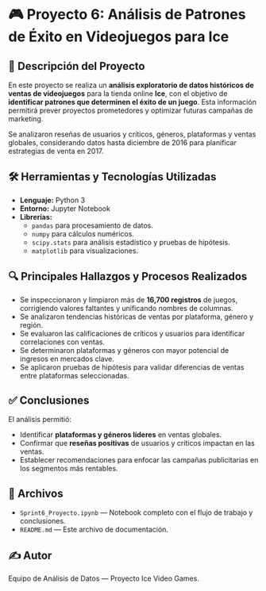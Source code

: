 # 🎮 Proyecto 6: Análisis de Patrones de Éxito en Videojuegos para Ice

## 📑 Descripción del Proyecto

En este proyecto se realiza un **análisis exploratorio de datos históricos de ventas de videojuegos** para la tienda online **Ice**, con el objetivo de **identificar patrones que determinen el éxito de un juego**. Esta información permitirá prever proyectos prometedores y optimizar futuras campañas de marketing.

Se analizaron reseñas de usuarios y críticos, géneros, plataformas y ventas globales, considerando datos hasta diciembre de 2016 para planificar estrategias de venta en 2017.

## 🛠️ Herramientas y Tecnologías Utilizadas

- **Lenguaje:** Python 3  
- **Entorno:** Jupyter Notebook  
- **Librerías:**  
  - `pandas` para procesamiento de datos.
  - `numpy` para cálculos numéricos.
  - `scipy.stats` para análisis estadístico y pruebas de hipótesis.
  - `matplotlib` para visualizaciones.

## 🔍 Principales Hallazgos y Procesos Realizados

- Se inspeccionaron y limpiaron más de **16,700 registros** de juegos, corrigiendo valores faltantes y unificando nombres de columnas.
- Se analizaron tendencias históricas de ventas por plataforma, género y región.
- Se evaluaron las calificaciones de críticos y usuarios para identificar correlaciones con ventas.
- Se determinaron plataformas y géneros con mayor potencial de ingresos en mercados clave.
- Se aplicaron pruebas de hipótesis para validar diferencias de ventas entre plataformas seleccionadas.

## ✅ Conclusiones

El análisis permitió:
- Identificar **plataformas y géneros líderes** en ventas globales.
- Confirmar que **reseñas positivas** de usuarios y críticos impactan en las ventas.
- Establecer recomendaciones para enfocar las campañas publicitarias en los segmentos más rentables.

## 📂 Archivos

- `Sprint6_Proyecto.ipynb` — Notebook completo con el flujo de trabajo y conclusiones.
- `README.md` — Este archivo de documentación.

## ✍️ Autor

Equipo de Análisis de Datos — Proyecto Ice Video Games.
